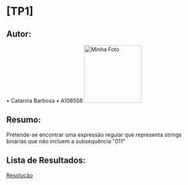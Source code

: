 # [TP1]

## Autor:
• Catarina Barbosa
• A108558
<img src="https://i.postimg.cc/pLdppnpN/20230828-143547-polarr-1.jpg" alt="Minha Foto" width="150"/>

## Resumo:
Pretende-se encontrar uma expressão regular que representa strings binárias que não incluem a subsequência "011"

## Lista de Resultados:
[Resolução](./TP1.txt)